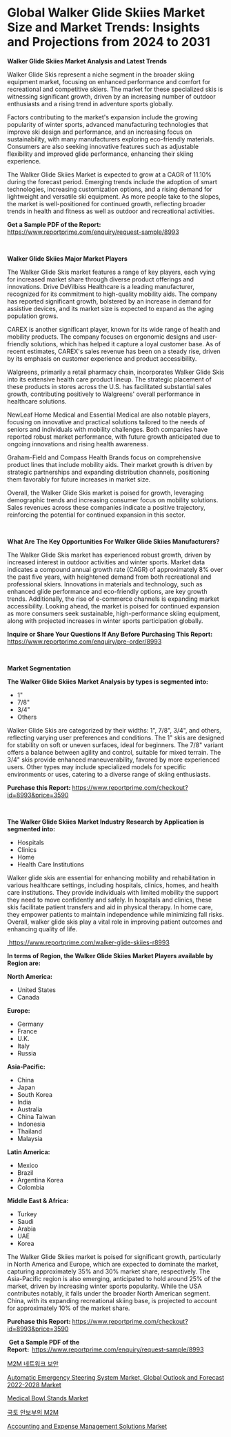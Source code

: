 <p><h1>Global Walker Glide Skiies Market Size and Market Trends: Insights and Projections from 2024 to 2031</h1></p><p><strong>Walker Glide Skiies Market Analysis and Latest Trends</strong></p>
<p><p>Walker Glide Skis represent a niche segment in the broader skiing equipment market, focusing on enhanced performance and comfort for recreational and competitive skiers. The market for these specialized skis is witnessing significant growth, driven by an increasing number of outdoor enthusiasts and a rising trend in adventure sports globally. </p><p>Factors contributing to the market's expansion include the growing popularity of winter sports, advanced manufacturing technologies that improve ski design and performance, and an increasing focus on sustainability, with many manufacturers exploring eco-friendly materials. Consumers are also seeking innovative features such as adjustable flexibility and improved glide performance, enhancing their skiing experience.</p><p>The Walker Glide Skiies Market is expected to grow at a CAGR of 11.10% during the forecast period. Emerging trends include the adoption of smart technologies, increasing customization options, and a rising demand for lightweight and versatile ski equipment. As more people take to the slopes, the market is well-positioned for continued growth, reflecting broader trends in health and fitness as well as outdoor and recreational activities.</p></p>
<p><strong>Get a Sample PDF of the Report:&nbsp;</strong> <a href="https://www.reportprime.com/enquiry/request-sample/8993">https://www.reportprime.com/enquiry/request-sample/8993</a></p>
<p>&nbsp;</p>
<p><strong>Walker Glide Skiies Major Market Players</strong></p>
<p><p>The Walker Glide Skis market features a range of key players, each vying for increased market share through diverse product offerings and innovations. Drive DeVilbiss Healthcare is a leading manufacturer, recognized for its commitment to high-quality mobility aids. The company has reported significant growth, bolstered by an increase in demand for assistive devices, and its market size is expected to expand as the aging population grows.</p><p>CAREX is another significant player, known for its wide range of health and mobility products. The company focuses on ergonomic designs and user-friendly solutions, which has helped it capture a loyal customer base. As of recent estimates, CAREX's sales revenue has been on a steady rise, driven by its emphasis on customer experience and product accessibility.</p><p>Walgreens, primarily a retail pharmacy chain, incorporates Walker Glide Skis into its extensive health care product lineup. The strategic placement of these products in stores across the U.S. has facilitated substantial sales growth, contributing positively to Walgreens' overall performance in healthcare solutions.</p><p>NewLeaf Home Medical and Essential Medical are also notable players, focusing on innovative and practical solutions tailored to the needs of seniors and individuals with mobility challenges. Both companies have reported robust market performance, with future growth anticipated due to ongoing innovations and rising health awareness.</p><p>Graham-Field and Compass Health Brands focus on comprehensive product lines that include mobility aids. Their market growth is driven by strategic partnerships and expanding distribution channels, positioning them favorably for future increases in market size.</p><p>Overall, the Walker Glide Skis market is poised for growth, leveraging demographic trends and increasing consumer focus on mobility solutions. Sales revenues across these companies indicate a positive trajectory, reinforcing the potential for continued expansion in this sector.</p></p>
<p>&nbsp;</p>
<p><strong>What Are The Key Opportunities For Walker Glide Skiies Manufacturers?</strong></p>
<p><p>The Walker Glide Skis market has experienced robust growth, driven by increased interest in outdoor activities and winter sports. Market data indicates a compound annual growth rate (CAGR) of approximately 8% over the past five years, with heightened demand from both recreational and professional skiers. Innovations in materials and technology, such as enhanced glide performance and eco-friendly options, are key growth trends. Additionally, the rise of e-commerce channels is expanding market accessibility. Looking ahead, the market is poised for continued expansion as more consumers seek sustainable, high-performance skiing equipment, along with projected increases in winter sports participation globally.</p></p>
<p><strong>Inquire or Share Your Questions If Any Before Purchasing This Report:</strong> <a href="https://www.reportprime.com/enquiry/pre-order/8993">https://www.reportprime.com/enquiry/pre-order/8993</a></p>
<p>&nbsp;</p>
<p><strong>Market Segmentation</strong></p>
<p><strong>The Walker Glide Skiies Market Analysis by types is segmented into:</strong></p>
<p><ul><li>1"</li><li>7/8"</li><li>3/4"</li><li>Others</li></ul></p>
<p><p>Walker Glide Skis are categorized by their widths: 1", 7/8", 3/4", and others, reflecting varying user preferences and conditions. The 1" skis are designed for stability on soft or uneven surfaces, ideal for beginners. The 7/8" variant offers a balance between agility and control, suitable for mixed terrain. The 3/4" skis provide enhanced maneuverability, favored by more experienced users. Other types may include specialized models for specific environments or uses, catering to a diverse range of skiing enthusiasts.</p></p>
<p><strong>Purchase this Report:&nbsp;</strong><a href="https://www.reportprime.com/checkout?id=8993&price=3590">https://www.reportprime.com/checkout?id=8993&price=3590</a></p>
<p>&nbsp;</p>
<p><strong>The Walker Glide Skiies Market Industry Research by Application is segmented into:</strong></p>
<p><ul><li>Hospitals</li><li>Clinics</li><li>Home</li><li>Health Care Institutions</li></ul></p>
<p><p>Walker glide skis are essential for enhancing mobility and rehabilitation in various healthcare settings, including hospitals, clinics, homes, and health care institutions. They provide individuals with limited mobility the support they need to move confidently and safely. In hospitals and clinics, these skis facilitate patient transfers and aid in physical therapy. In home care, they empower patients to maintain independence while minimizing fall risks. Overall, walker glide skis play a vital role in improving patient outcomes and enhancing quality of life.</p></p>
<p><a href="https://www.reportprime.com/walker-glide-skiies-r8993">&nbsp;https://www.reportprime.com/walker-glide-skiies-r8993</a></p>
<p><strong>In terms of Region, the Walker Glide Skiies Market Players available by Region are:</strong></p>
<p>
    <p> <strong> North America: </strong>
        <ul>
            <li>United States</li>
            <li>Canada</li>
        </ul>
        </p> 
    <p> <strong> Europe: </strong>
        <ul>
            <li>Germany</li>
            <li>France</li>
            <li>U.K.</li>
            <li>Italy</li>
            <li>Russia</li>
        </ul>
        </p> 
    <p> <strong> Asia-Pacific: </strong>
        <ul>
            <li>China</li>
            <li>Japan</li>
            <li>South Korea</li>
            <li>India</li>
            <li>Australia</li>
            <li>China Taiwan</li>
            <li>Indonesia</li>
            <li>Thailand</li>
            <li>Malaysia</li>
        </ul>
        </p> 
    <p> <strong> Latin America: </strong>
        <ul>
            <li>Mexico</li>
            <li>Brazil</li>
            <li>Argentina Korea</li>
            <li>Colombia</li>
        </ul>
        </p> 
    <p> <strong> Middle East & Africa: </strong>
        <ul>
            <li>Turkey</li>
            <li>Saudi</li>
            <li>Arabia</li>
            <li>UAE</li>
            <li>Korea</li>
        </ul>
    </p>
    </p>
<p><p>The Walker Glide Skiies market is poised for significant growth, particularly in North America and Europe, which are expected to dominate the market, capturing approximately 35% and 30% market share, respectively. The Asia-Pacific region is also emerging, anticipated to hold around 25% of the market, driven by increasing winter sports popularity. While the USA contributes notably, it falls under the broader North American segment. China, with its expanding recreational skiing base, is projected to account for approximately 10% of the market share.</p></p>
<p><strong>Purchase this Report: </strong><a href="https://www.reportprime.com/checkout?id=8993&price=3590">https://www.reportprime.com/checkout?id=8993&price=3590</a></p>
<p>&nbsp;<strong>Get a Sample PDF of the Report:&nbsp;&nbsp;</strong><a href="https://www.reportprime.com/enquiry/request-sample/8993">https://www.reportprime.com/enquiry/request-sample/8993</a></p>
<p><strong></strong></p>
<p><p><a href="https://medium.com/@sadieelliott97/m2m-network-security-market-%EC%9D%98-%EA%B8%80%EB%A1%9C%EB%B2%8C-%EC%8B%9C%EC%9E%A5-%EA%B0%9C%EC%9A%94%EB%8A%94-%EC%A0%84-%EC%84%B8%EA%B3%84-%EB%B0%8F-%EC%A3%BC%EC%9A%94-%EC%8B%9C%EC%9E%A5%EC%9D%98-%EC%82%B0%EC%97%85%EC%97%90-%EC%98%81%ED%96%A5%EC%9D%84-%EB%AF%B8%EC%B9%98%EB%8A%94-%EC%A3%BC%EC%9A%94-%ED%8A%B8%EB%A0%8C%EB%93%9C%EC%97%90-%EB%8C%80%ED%95%9C-%EB%8F%85%ED%8A%B9%ED%95%9C-%EA%B4%80%EC%A0%90%EC%9D%84-%EC%A0%9C%EA%B3%B5%ED%95%A9%EB%8B%88%EB%8B%A4-e84c21acf780">M2M 네트워크 보안</a></p><p><a href="https://medium.com/@clarenceuvalis67867/this-report-on-automatic-emergency-steering-system-market-global-outlook-and-forecast-2022-2028-5dec0bc691e4">Automatic Emergency Steering System Market, Global Outlook and Forecast 2022-2028 Market</a></p><p><a href="https://github.com/FahadAhmed712/Market-Research-Report-List-1/blob/main/medical-bowl-stands-market.md">Medical Bowl Stands Market</a></p><p><a href="https://medium.com/@sadieelliott97/%EC%84%B1%EA%B3%B5%EC%9D%84-%EC%9C%84%ED%95%9C-%EC%A0%84%EB%9E%B5%EC%A0%81-%EB%A1%9C%EB%93%9C%EB%A7%B5-2024-2031%EB%85%84-%EA%B5%AD%EB%82%B4%EC%95%88%EB%B3%B4-%EC%8B%9C%EC%9E%A5%EC%9D%98-%EA%B8%80%EB%A1%9C%EB%B2%8C-m2m-%EB%B6%84%EC%84%9D-2d54518cf1b1">국토 안보부의 M2M</a></p><p><a href="https://issuu.com/reportprime-2/docs/accounting-and-expense-management-s_9f2c11a6396816">Accounting and Expense Management Solutions Market</a></p></p>
